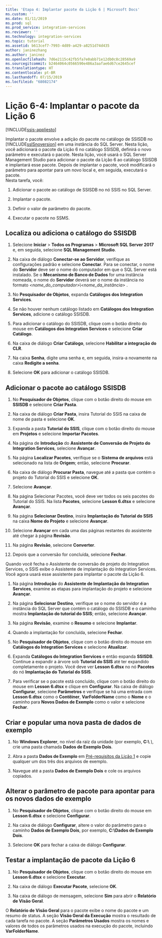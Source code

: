```yaml
---
title: 'Etapa 4: Implantar pacote da Lição 6 | Microsoft Docs'
ms.custom: ''
ms.date: 01/11/2019
ms.prod: sql
ms.prod_service: integration-services
ms.reviewer: ''
ms.technology: integration-services
ms.topic: tutorial
ms.assetid: b613cef7-7993-4d89-a429-a8251d74d435
author: janinezhang
ms.author: janinez
ms.openlocfilehash: 7d6e2115c42fb5fa7e0abb71e12db0c8c28569a9
ms.sourcegitcommit: b2464064c0566590e486a3aafae6d67ce2645cef
ms.translationtype: HT
ms.contentlocale: pt-BR
ms.lasthandoff: 07/15/2019
ms.locfileid: "68082174"
---
```

# <a name="lesson-6-4-deploy-the-lesson-6-package"></a>Lição 6-4: Implantar o pacote da Lição 6

[!INCLUDE[ssis-appliesto](../includes/ssis-appliesto-ssvrpluslinux-asdb-asdw-xxx.md)]



Implantar o pacote envolve a adição do pacote no catálogo de SSISDB no [!INCLUDE[ssISnoversion](../includes/ssisnoversion-md.md)] em uma instância do SQL Server. Nesta lição, você adicionará o pacote da Lição 6 no catálogo SSISDB, definirá o novo parâmetro e executará o pacote. Nesta lição, você usará o SQL Server Management Studio para adicionar o pacote da Lição 6 ao catálogo SSISDB e implantará esse pacote. Depois de implantar o pacote, você modificará o parâmetro para apontar para um novo local e, em seguida, executará o pacote.   
Nesta tarefa, você:  

1. Adicionar o pacote ao catálogo de SSISDB no nó SSIS no SQL Server.  
  
2. Implantar o pacote.  
  
3. Definir o valor de parâmetro do pacote.  

4. Executar o pacote no SSMS.  
  
## <a name="locate-or-add-the-ssisdb-catalog"></a>Localiza ou adiciona o catálogo do SSISDB  
  
1.  Selecione **Iniciar** > **Todos os Programas** > **Microsoft SQL Server 2017** e, em seguida, selecione **SQL Management Studio**.  
  
2.  Na caixa de diálogo **Conectar-se ao Servidor**, verifique as configurações padrão e selecione **Conectar**. Para se conectar, o nome do **Servidor** deve ser o nome do computador em que o SQL Server está instalado. Se o **Mecanismo de Banco de Dados** for uma instância nomeada, o nome do **Servidor** deverá ser o nome da instância no formato *\<nome_do_computador>\\\<nome_da_instância>* . 
  
3.  No **Pesquisador de Objetos**, expanda **Catálogos dos Integration Services**.  
  
4.  Se não houver nenhum catálogo listado em **Catálogos dos Integration Services**, adicione o catálogo SSISDB.  
  
5.  Para adicionar o catálogo do SSISDB, clique com o botão direito do mouse em **Catálogos dos Integration Services** e selecione **Criar Catálogo**.  
  
6.  Na caixa de diálogo **Criar Catálogo**, selecione **Habilitar a integração do CLR**.  
  
7.  Na caixa **Senha**, digite uma senha e, em seguida, insira-a novamente na caixa **Redigite a senha**. 
  
8.  Selecione **OK** para adicionar o catálogo SSISDB.  
  
## <a name="add-the-package-to-the-ssisdb-catalog"></a>Adicionar o pacote ao catálogo SSISDB  
  
1.  No **Pesquisador de Objetos**, clique com o botão direito do mouse em **SSISDB** e selecione **Criar Pasta**.  
  
2.  Na caixa de diálogo **Criar Pasta**, insira Tutorial do SSIS na caixa de nome de pasta e selecione **OK**.  
  
3.  Expanda a pasta **Tutorial do SSIS**, clique com o botão direito do mouse em **Projetos** e selecione **Importar Pacotes**.  
  
4.  Na página de **Introdução** do **Assistente de Conversão de Projeto do Integration Services**, selecione **Avançar**.  
  
5.  Na página **Localizar Pacotes**, verifique se o **Sistema de arquivos** está selecionado na lista de **Origem**; então, selecione **Procurar**.  
  
6.  Na caixa de diálogo **Procurar Pasta**, navegue até a pasta que contém o projeto do Tutorial do SSIS e selecione **OK**.  
  
7.  Selecione **Avançar**.  
  
8.  Na página Selecionar Pacotes, você deve ver todos os seis pacotes do Tutorial do SSIS. Na lista **Pacotes**, selecione **Lesson 6.dtsx** e selecione **Avançar**.  
  
9. Na página **Selecionar Destino**, insira **Implantação do Tutorial do SSIS** na caixa **Nome do Projeto** e selecione **Avançar**.

10. Selecione **Avançar** em cada uma das páginas restantes do assistente até chegar à página **Revisão**.  
  
11. Na página **Revisão**, selecione **Converter**.  
  
12. Depois que a conversão for concluída, selecione **Fechar**.  
  
Quando você fecha o Assistente de conversão de projeto do Integration Services, o SSIS exibe o Assistente de implantação do Integration Services. Você agora usará esse assistente para implantar o pacote da Lição 6.  
  
1.  Na página **Introdução** do **Assistente de Implantação do Integration Services**, examine as etapas para implantação do projeto e selecione **Avançar**.  
  
2.  Na página **Selecionar Destino**, verifique se o nome do servidor é a instância do SQL Server que contém o catálogo do SSISDB e o caminho mostra **Implantação do tutorial do SSIS**; então, selecione **Avançar**.  
  
3.  Na página **Revisão**, examine o **Resumo** e selecione **Implantar**.  
  
4.  Quando a implantação for concluída, selecione **Fechar**.  
  
5.  No **Pesquisador de Objetos**, clique com o botão direito do mouse em **Catálogos do Integration Services** e selecione **Atualizar**.  
  
6.  Expanda **Catálogos do Integration Services** e então expanda **SSISDB**. Continue a expandir a árvore sob **Tutorial do SSIS** até ter expandido completamente o projeto. Você deve ver **Lesson 6.dtsx** no nó **Pacotes** do nó **Implantação do Tutorial do SSIS**.  
  
7.  Para verificar se o pacote está concluído, clique com o botão direito do mouse em **Lesson 6.dtsx** e clique em **Configurar**. Na caixa de diálogo **Configurar**, selecione **Parâmetros** e verifique se há uma entrada com **Lesson 6.dtsx** como o **Contêiner**, **VarFolderName** como o **Nome** e o caminho para **Novos Dados de Exemplo** como o valor e selecione **Fechar**.  
  
## <a name="create-and-populate-a-new-sample-data-folder"></a>Criar e popular uma nova pasta de dados de exemplo  
  
1.  No **Windows Explorer**, no nível da raiz da unidade (por exemplo, **C:\\** ), crie uma pasta chamada **Dados de Exemplo Dois**.  
  
2.  Abra a pasta **Dados de Exemplo** em [Pré-requisitos da Lição 1](../integration-services/lesson-1-create-a-project-and-basic-package-with-ssis.md#prerequisites) e copie qualquer um dos três dos arquivos de exemplo.  
  
3.  Navegue até a pasta **Dados de Exemplo Dois** e cole os arquivos copiados.  
  
## <a name="change-the-package-parameter-to-point-to-the-new-sample-data"></a>Alterar o parâmetro de pacote para apontar para os novos dados de exemplo  
  
1.  No **Pesquisador de Objetos**, clique com o botão direito do mouse em **Lesson 6.dtsx** e selecione **Configurar**.  
  
2.  Na caixa de diálogo **Configurar**, altere o valor do parâmetro para o caminho **Dados de Exemplo Dois**, por exemplo, **C:\\Dados de Exemplo Dois**.  
  
3.  Selecione **OK** para fechar a caixa de diálogo **Configurar**.  
  
## <a name="test-the-lesson-6-package-deployment"></a>Testar a implantação de pacote da Lição 6  
  
1.  No **Pesquisador de Objetos**, clique com o botão direito do mouse em **Lesson 6.dtsx** e selecione **Executar**.  
  
2.  Na caixa de diálogo **Executar Pacote**, selecione **OK**.  
  
3.  Na caixa de diálogo de mensagem, selecione **Sim** para abrir o **Relatório de Visão Geral**.  
  
O **Relatório de Visão Geral** para o pacote exibe o nome do pacote e um resumo de status. A seção **Visão Geral da Execução** mostra o resultado de cada tarefa no pacote. A seção **Parâmetros Usados** mostra os nomes e valores de todos os parâmetros usados na execução do pacote, incluindo **VarFolderName**.  
  
